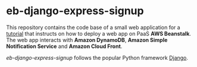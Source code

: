 # eb-django-express-signup

This repository contains the code base of a small web application for a [tutorial](../../../Assignments-2018/blob/master/Lab04.md) that instructs on how to deploy a web app on PaaS **AWS Beanstalk**. The web app interacts with **Amazon DynamoDB**, **Amazon Simple Notification Service** and **Amazon Cloud Front**.

*eb-django-express-signup* follows the popular Python framework [Django](https://www.djangoproject.com/).